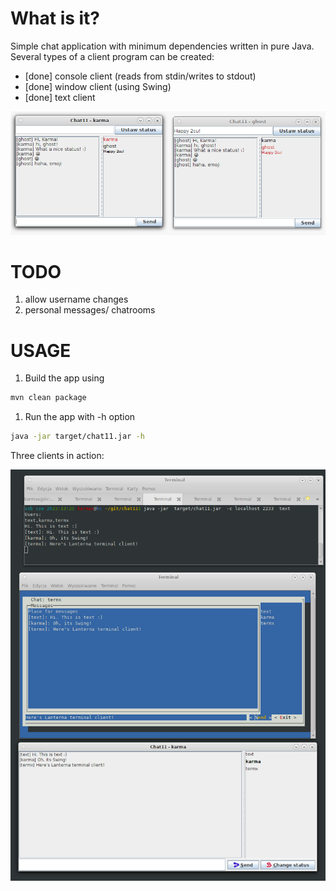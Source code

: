 What is it?
=======
Simple chat application with minimum dependencies written in pure Java.
Several types of a client program can be created:
 - [done] console client (reads from stdin/writes to stdout) 
 - [done] window client (using Swing)
 - [done] text client 

![screenshot](/shot.png?raw=true "Chat windows with working emoji")

TODO
====
1. allow username changes
1. personal messages/ chatrooms


USAGE
======
1. Build the app using 
  ```bash
  mvn clean package
  ```
1. Run the app with -h option
  ```bash
  java -jar target/chat11.jar -h
  ```
Three clients in action:

![three clients](/three.png?raw=true "Three chat clients")

